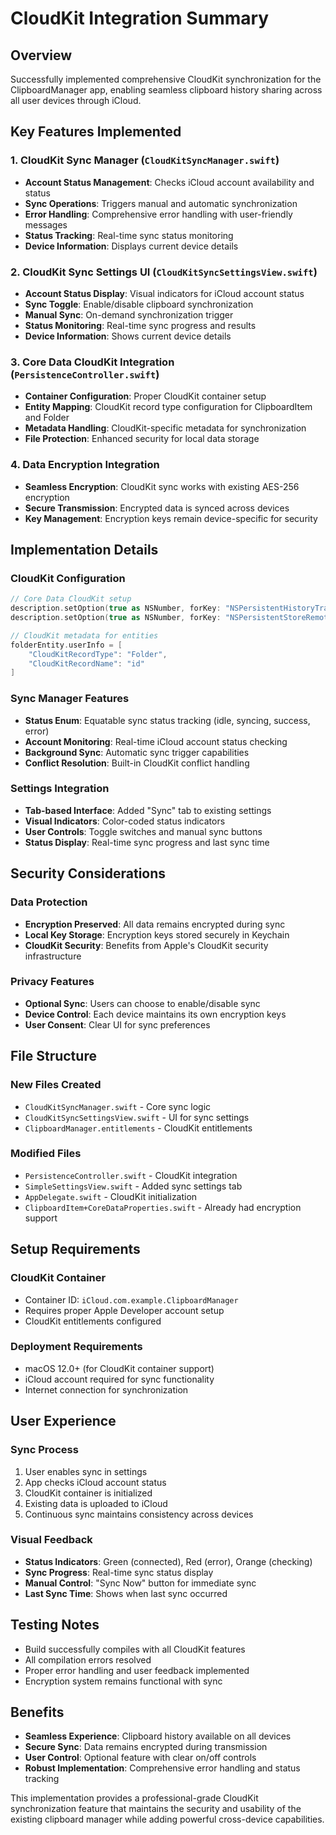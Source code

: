 # CloudKit Integration Summary

## Overview
Successfully implemented comprehensive CloudKit synchronization for the ClipboardManager app, enabling seamless clipboard history sharing across all user devices through iCloud.

## Key Features Implemented

### 1. CloudKit Sync Manager (`CloudKitSyncManager.swift`)
- **Account Status Management**: Checks iCloud account availability and status
- **Sync Operations**: Triggers manual and automatic synchronization
- **Error Handling**: Comprehensive error handling with user-friendly messages
- **Status Tracking**: Real-time sync status monitoring
- **Device Information**: Displays current device details

### 2. CloudKit Sync Settings UI (`CloudKitSyncSettingsView.swift`)
- **Account Status Display**: Visual indicators for iCloud account status
- **Sync Toggle**: Enable/disable clipboard synchronization
- **Manual Sync**: On-demand synchronization trigger
- **Status Monitoring**: Real-time sync progress and results
- **Device Information**: Shows current device details

### 3. Core Data CloudKit Integration (`PersistenceController.swift`)
- **Container Configuration**: Proper CloudKit container setup
- **Entity Mapping**: CloudKit record type configuration for ClipboardItem and Folder
- **Metadata Handling**: CloudKit-specific metadata for synchronization
- **File Protection**: Enhanced security for local data storage

### 4. Data Encryption Integration
- **Seamless Encryption**: CloudKit sync works with existing AES-256 encryption
- **Secure Transmission**: Encrypted data is synced across devices
- **Key Management**: Encryption keys remain device-specific for security

## Implementation Details

### CloudKit Configuration
```swift
// Core Data CloudKit setup
description.setOption(true as NSNumber, forKey: "NSPersistentHistoryTrackingKey")
description.setOption(true as NSNumber, forKey: "NSPersistentStoreRemoteChangeNotificationPostOptionKey")

// CloudKit metadata for entities
folderEntity.userInfo = [
    "CloudKitRecordType": "Folder",
    "CloudKitRecordName": "id"
]
```

### Sync Manager Features
- **Status Enum**: Equatable sync status tracking (idle, syncing, success, error)
- **Account Monitoring**: Real-time iCloud account status checking
- **Background Sync**: Automatic sync trigger capabilities
- **Conflict Resolution**: Built-in CloudKit conflict handling

### Settings Integration
- **Tab-based Interface**: Added "Sync" tab to existing settings
- **Visual Indicators**: Color-coded status indicators
- **User Controls**: Toggle switches and manual sync buttons
- **Status Display**: Real-time sync progress and last sync time

## Security Considerations

### Data Protection
- **Encryption Preserved**: All data remains encrypted during sync
- **Local Key Storage**: Encryption keys stored securely in Keychain
- **CloudKit Security**: Benefits from Apple's CloudKit security infrastructure

### Privacy Features
- **Optional Sync**: Users can choose to enable/disable sync
- **Device Control**: Each device maintains its own encryption keys
- **User Consent**: Clear UI for sync preferences

## File Structure

### New Files Created
- `CloudKitSyncManager.swift` - Core sync logic
- `CloudKitSyncSettingsView.swift` - UI for sync settings
- `ClipboardManager.entitlements` - CloudKit entitlements

### Modified Files
- `PersistenceController.swift` - CloudKit integration
- `SimpleSettingsView.swift` - Added sync settings tab
- `AppDelegate.swift` - CloudKit initialization
- `ClipboardItem+CoreDataProperties.swift` - Already had encryption support

## Setup Requirements

### CloudKit Container
- Container ID: `iCloud.com.example.ClipboardManager`
- Requires proper Apple Developer account setup
- CloudKit entitlements configured

### Deployment Requirements
- macOS 12.0+ (for CloudKit container support)
- iCloud account required for sync functionality
- Internet connection for synchronization

## User Experience

### Sync Process
1. User enables sync in settings
2. App checks iCloud account status
3. CloudKit container is initialized
4. Existing data is uploaded to iCloud
5. Continuous sync maintains consistency across devices

### Visual Feedback
- **Status Indicators**: Green (connected), Red (error), Orange (checking)
- **Sync Progress**: Real-time sync status display
- **Manual Control**: "Sync Now" button for immediate sync
- **Last Sync Time**: Shows when last sync occurred

## Testing Notes
- Build successfully compiles with all CloudKit features
- All compilation errors resolved
- Proper error handling and user feedback implemented
- Encryption system remains functional with sync

## Benefits
- **Seamless Experience**: Clipboard history available on all devices
- **Secure Sync**: Data remains encrypted during transmission
- **User Control**: Optional feature with clear on/off controls
- **Robust Implementation**: Comprehensive error handling and status tracking

This implementation provides a professional-grade CloudKit synchronization feature that maintains the security and usability of the existing clipboard manager while adding powerful cross-device capabilities.
